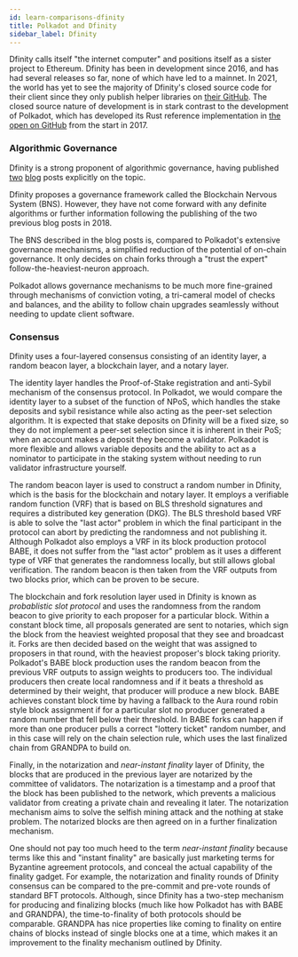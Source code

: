 ```yaml
---
id: learn-comparisons-dfinity
title: Polkadot and Dfinity
sidebar_label: Dfinity
---
```


Dfinity calls itself "the internet computer" and positions itself as a sister project to Ethereum.
Dfinity has been in development since 2016, and has had several releases so far, none of which have
led to a mainnet. In 2021, the world has yet to see the majority of Dfinity's closed source code for
their client since they only publish helper libraries on [their GitHub][dfinity github]. The closed
source nature of development is in stark contrast to the development of Polkadot, which has
developed its Rust reference implementation in [the open on GitHub][polkadot github] from the start
in 2017.

### Algorithmic Governance

Dfinity is a strong proponent of algorithmic governance, having published
[two](https://medium.com/dfinity/the-dfinity-blockchain-nervous-system-a5dd1783288e#.duzxztt9k)
[blog](https://medium.com/dfinity/future-governance-integrating-traditional-ai-technology-into-the-blockchain-nervous-system-825ababf9d9)
posts explicitly on the topic.

Dfinity proposes a governance framework called the Blockchain Nervous System (BNS). However, they
have not come forward with any definite algorithms or further information following the publishing
of the two previous blog posts in 2018.

The BNS described in the blog posts is, compared to Polkadot's extensive governance mechanisms, a
simplified reduction of the potential of on-chain governance. It only decides on chain forks through
a "trust the expert" follow-the-heaviest-neuron approach.

Polkadot allows governance mechanisms to be much more fine-grained through mechanisms of conviction
voting, a tri-cameral model of checks and balances, and the ability to follow chain upgrades
seamlessly without needing to update client software.

### Consensus

Dfinity uses a four-layered consensus consisting of an identity layer, a random beacon layer, a
blockchain layer, and a notary layer.

The identity layer handles the Proof-of-Stake registration and anti-Sybil mechanism of the consensus
protocol. In Polkadot, we would compare the identity layer to a subset of the function of NPoS,
which handles the stake deposits and sybil resistance while also acting as the peer-set selection
algorithm. It is expected that stake deposits on Dfinity will be a fixed size, so they do not
implement a peer-set selection since it is inherent in their PoS; when an account makes a deposit
they become a validator. Polkadot is more flexible and allows variable deposits and the ability to
act as a nominator to participate in the staking system without needing to run validator
infrastructure yourself.

The random beacon layer is used to construct a random number in Dfinity, which is the basis for the
blockchain and notary layer. It employs a verifiable random function (VRF) that is based on BLS
threshold signatures and requires a distributed key generation (DKG). The BLS threshold based VRF is
able to solve the "last actor" problem in which the final participant in the protocol can abort by
predicting the randomness and not publishing it. Although Polkadot also employs a VRF in its block
production protocol BABE, it does not suffer from the "last actor" problem as it uses a different
type of VRF that generates the randomness locally, but still allows global verification. The random
beacon is then taken from the VRF outputs from two blocks prior, which can be proven to be secure.

The blockchain and fork resolution layer used in Dfinity is known as _probablistic slot protocol_
and uses the randomness from the random beacon to give priority to each proposer for a particular
block. Within a constant block time, all proposals generated are sent to notaries, which sign the
block from the heaviest weighted proposal that they see and broadcast it. Forks are then decided
based on the weight that was assigned to proposers in that round, with the heaviest proposer's block
taking priority. Polkadot's BABE block production uses the random beacon from the previous VRF
outputs to assign weights to producers too. The individual producers then create local randomness
and if it beats a threshold as determined by their weight, that producer will produce a new block.
BABE achieves constant block time by having a fallback to the Aura round robin style block
assignment if for a particular slot no producer generated a random number that fell below their
threshold. In BABE forks can happen if more than one producer pulls a correct "lottery ticket"
random number, and in this case will rely on the chain selection rule, which uses the last finalized
chain from GRANDPA to build on.

Finally, in the notarization and _near-instant finality_ layer of Dfinity, the blocks that are
produced in the previous layer are notarized by the committee of validators. The notarization is a
timestamp and a proof that the block has been published to the network, which prevents a malicious
validator from creating a private chain and revealing it later. The notarization mechanism aims to
solve the selfish mining attack and the nothing at stake problem. The notarized blocks are then
agreed on in a further finalization mechanism.

One should not pay too much heed to the term _near-instant finality_ because terms like this and
"instant finality" are basically just marketing terms for Byzantine agreement protocols, and conceal
the actual capability of the finality gadget. For example, the notarization and finality rounds of
Dfinity consensus can be compared to the pre-commit and pre-vote rounds of standard BFT protocols.
Although, since Dfinity has a two-step mechanism for producing and finalizing blocks (much like how
Polkadot has with BABE and GRANDPA), the time-to-finality of both protocols should be comparable.
GRANDPA has nice properties like coming to finality on entire chains of blocks instead of single
blocks one at a time, which makes it an improvement to the finality mechanism outlined by Dfinity.

[dfinity github]: https://github.com/dfinity
[polkadot github]: https://github.com/paritytech/polkadot
